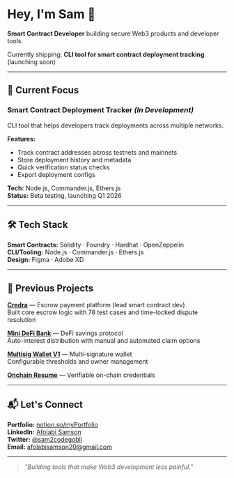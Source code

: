 # Hey, I'm Sam 👋

**Smart Contract Developer** building secure Web3 products and developer tools.

Currently shipping: **CLI tool for smart contract deployment tracking** (launching soon)

---

## 🚀 Current Focus

### Smart Contract Deployment Tracker *(In Development)*
CLI tool that helps developers track deployments across multiple networks.

**Features:**
- Track contract addresses across testnets and mainnets
- Store deployment history and metadata
- Quick verification status checks
- Export deployment configs

**Tech:** Node.js, Commander.js, Ethers.js  
**Status:** Beta testing, launching Q1 2026

---

## 🛠️ Tech Stack

**Smart Contracts:** Solidity · Foundry · Hardhat · OpenZeppelin  
**CLI/Tooling:** Node.js · Commander.js · Ethers.js  
**Design:** Figma · Adobe XD

---

## 📌 Previous Projects

**[Credra](https://github.com/Codegobli/Credra)** — Escrow payment platform (lead smart contract dev)  
Built core escrow logic with 78 test cases and time-locked dispute resolution

**[Mini DeFi Bank](https://github.com/Codegobli/MiniDefiBank)** — DeFi savings protocol  
Auto-interest distribution with manual and automated claim options

**[Multisig Wallet V1](https://github.com/Codegobli/multisig-wallet-V1)** — Multi-signature wallet  
Configurable thresholds and owner management

**[Onchain Resume](https://github.com/Codegobli/onchain-resume)** — Verifiable on-chain credentials

---

## 📬 Let's Connect

**Portfolio:** [notion.so/myPortfolio](https://www.notion.so/afolabisamson/My-Portfolio-24f55e2f691180ac8742f5e02a97e0cf?source=copy_link)  
**LinkedIn:** [Afolabi Samson](https://www.linkedin.com/in/afolabi-samson-089997345)  
**Twitter:** [@sam2codegobli](https://x.com/sam20codegobli)  
**Email:** afolabisamson20@gmail.com

---

> *"Building tools that make Web3 development less painful."*
